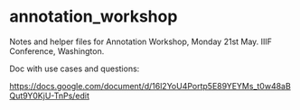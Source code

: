 # annotation_workshop
Notes and helper files for Annotation Workshop, Monday 21st May. IIIF Conference, Washington.

Doc with use cases and questions:

https://docs.google.com/document/d/16l2YoU4Portp5E89YEYMs_t0w48aBQut9Y0KjU-TnPs/edit

